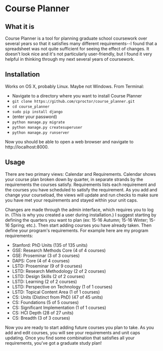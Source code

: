 # Course Planner

## What it is

Course Planner is a tool for planning graduate school coursework over several years 
so that it satisfies many different requirements--I found that a spreadsheet was
not quite sufficient for seeing the effect of changes. It doesn't look nice and
it's not particularly user-friendly, but I found it very helpful in thinking through
my next several years of coursework.

## Installation

Works on OS X, probably Linux. Maybe not Windows. From Terminal:
 
- Navigate to a directory where you want to install Course Planner
- `git clone https://github.com/cproctor/course_planner.git`
- `cd course_planner`
- `sudo pip install django`
- (enter your password)
- `python manage.py migrate`
- `python manage.py createsuperuser`
- `python manage.py runserver`

Now you should be able to open a web browser and navigate to http://localhost:8000.

## Usage

There are two primary views: Calendar and Requirements. Calendar shows your course plan 
broken down by quarter, in separate strands by the requirements the courses satisfy. 
Requirements lists each requirement and the courses you have scheduled to satisfy the 
requirement. As you add and change your courseload, the views will update and run checks
to make sure you have met your requirements and stayed within your unit caps. 

Changes are made through the admin interface, which requires you to log in. (This is why 
you created a user during installation.) I suggest starting by defining the quarters 
you want to plan (ex: 15-16 Autumn; 15-16 Winter; 15-16 Spring; etc.). Then start adding 
courses you have already taken. Then define your program's requirements. For example here 
are my program requirements:

- Stanford: PhD Units (135 of 135 units)
- GSE: Research Methods Core (4 of 4 courses)
- GSE: Proseminar (3 of 3 courses)
- DAPS: Core (4 of 4 courses)
- LSTD: Proseminar (9 of 9 courses)
- LSTD: Research Methodology (2 of 2 courses)
- LSTD: Design Skills (2 of 2 courses)
- LSTD: Learning (2 of 2 courses)
- LSTD: Perspective on Technology (1 of 1 courses)
- LSTD: Topical Content Area (1 of 1 courses)
- CS: Units (Distinct from PhD) (47 of 45 units)
- CS: Foundations (5 of 5 courses)
- CS: Significant Implementation (1 of 1 courses)
- CS: HCI Depth (28 of 27 units)
- CS: Breadth (3 of 3 courses)

Now you are ready to start adding future courses you plan to take. As you add and edit 
courses, you will see your requirements and unit caps updating. Once you find some 
combination that satisfies all your requirements, you've got a graduate study plan!
